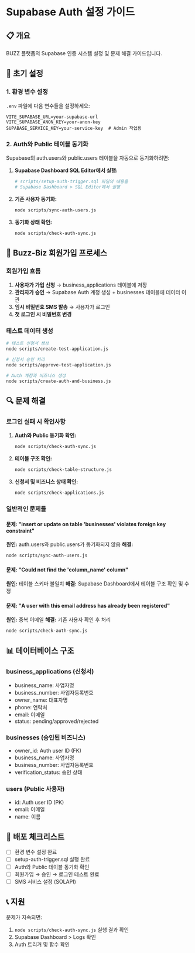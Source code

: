 # Supabase Auth 설정 가이드

## 📋 개요
BUZZ 플랫폼의 Supabase 인증 시스템 설정 및 문제 해결 가이드입니다.

## 🔧 초기 설정

### 1. 환경 변수 설정
`.env` 파일에 다음 변수들을 설정하세요:

```env
VITE_SUPABASE_URL=your-supabase-url
VITE_SUPABASE_ANON_KEY=your-anon-key
SUPABASE_SERVICE_KEY=your-service-key  # Admin 작업용
```

### 2. Auth와 Public 테이블 동기화

Supabase의 auth.users와 public.users 테이블을 자동으로 동기화하려면:

1. **Supabase Dashboard SQL Editor에서 실행:**
   ```bash
   # scripts/setup-auth-trigger.sql 파일의 내용을 
   # Supabase Dashboard > SQL Editor에서 실행
   ```

2. **기존 사용자 동기화:**
   ```bash
   node scripts/sync-auth-users.js
   ```

3. **동기화 상태 확인:**
   ```bash
   node scripts/check-auth-sync.js
   ```

## 🏢 Buzz-Biz 회원가입 프로세스

### 회원가입 흐름
1. **사용자가 가입 신청** → business_applications 테이블에 저장
2. **관리자가 승인** → Supabase Auth 계정 생성 + businesses 테이블에 데이터 이관
3. **임시 비밀번호 SMS 발송** → 사용자가 로그인
4. **첫 로그인 시 비밀번호 변경**

### 테스트 데이터 생성

```bash
# 테스트 신청서 생성
node scripts/create-test-application.js

# 신청서 승인 처리
node scripts/approve-test-application.js

# Auth 계정과 비즈니스 생성
node scripts/create-auth-and-business.js
```

## 🔍 문제 해결

### 로그인 실패 시 확인사항

1. **Auth와 Public 동기화 확인:**
   ```bash
   node scripts/check-auth-sync.js
   ```

2. **테이블 구조 확인:**
   ```bash
   node scripts/check-table-structure.js
   ```

3. **신청서 및 비즈니스 상태 확인:**
   ```bash
   node scripts/check-applications.js
   ```

### 일반적인 문제들

#### 문제: "insert or update on table 'businesses' violates foreign key constraint"
**원인:** auth.users와 public.users가 동기화되지 않음
**해결:** 
```bash
node scripts/sync-auth-users.js
```

#### 문제: "Could not find the 'column_name' column"
**원인:** 테이블 스키마 불일치
**해결:** Supabase Dashboard에서 테이블 구조 확인 및 수정

#### 문제: "A user with this email address has already been registered"
**원인:** 중복 이메일
**해결:** 기존 사용자 확인 후 처리
```bash
node scripts/check-auth-sync.js
```

## 📊 데이터베이스 구조

### business_applications (신청서)
- business_name: 사업자명
- business_number: 사업자등록번호
- owner_name: 대표자명
- phone: 연락처
- email: 이메일
- status: pending/approved/rejected

### businesses (승인된 비즈니스)
- owner_id: Auth user ID (FK)
- business_name: 사업자명
- business_number: 사업자등록번호
- verification_status: 승인 상태

### users (Public 사용자)
- id: Auth user ID (PK)
- email: 이메일
- name: 이름

## 🚀 배포 체크리스트

- [ ] 환경 변수 설정 완료
- [ ] setup-auth-trigger.sql 실행 완료
- [ ] Auth와 Public 테이블 동기화 확인
- [ ] 회원가입 → 승인 → 로그인 테스트 완료
- [ ] SMS 서비스 설정 (SOLAPI)

## 📞 지원

문제가 지속되면:
1. `node scripts/check-auth-sync.js` 실행 결과 확인
2. Supabase Dashboard > Logs 확인
3. Auth 트리거 및 함수 확인
